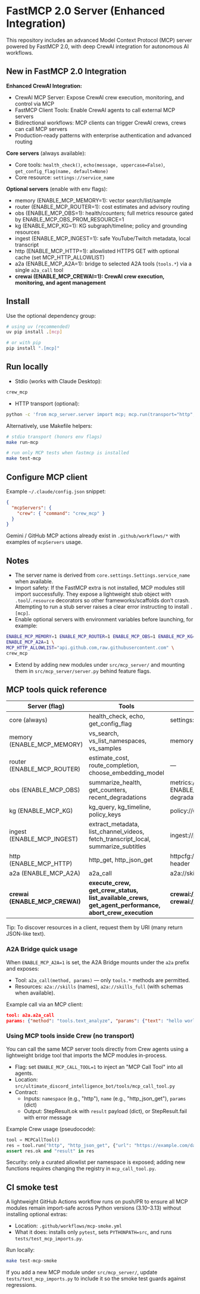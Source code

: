# FastMCP 2.0 Server (Enhanced Integration)

This repository includes an advanced Model Context Protocol (MCP) server powered by FastMCP 2.0, with deep CrewAI integration for autonomous AI workflows.

## New in FastMCP 2.0 Integration

**Enhanced CrewAI Integration:**

- CrewAI MCP Server: Expose CrewAI crew execution, monitoring, and control via MCP
- FastMCP Client Tools: Enable CrewAI agents to call external MCP servers  
- Bidirectional workflows: MCP clients can trigger CrewAI crews, crews can call MCP servers
- Production-ready patterns with enterprise authentication and advanced routing

**Core servers** (always available):

- Core tools: `health_check()`, `echo(message, uppercase=False)`, `get_config_flag(name, default=None)`
- Core resource: `settings://service_name`

**Optional servers** (enable with env flags):

- memory (ENABLE_MCP_MEMORY=1): vector search/list/sample
- router (ENABLE_MCP_ROUTER=1): cost estimates and advisory routing
- obs (ENABLE_MCP_OBS=1): health/counters; full metrics resource gated by ENABLE_MCP_OBS_PROM_RESOURCE=1
- kg (ENABLE_MCP_KG=1): KG subgraph/timeline; policy and grounding resources
- ingest (ENABLE_MCP_INGEST=1): safe YouTube/Twitch metadata, local transcript
- http (ENABLE_MCP_HTTP=1): allowlisted HTTPS GET with optional cache (set MCP_HTTP_ALLOWLIST)
- a2a (ENABLE_MCP_A2A=1): bridge to selected A2A tools (`tools.*`) via a single `a2a_call` tool
- **crewai (ENABLE_MCP_CREWAI=1): CrewAI crew execution, monitoring, and agent management**

## Install

Use the optional dependency group:

```bash
# using uv (recommended)
uv pip install .[mcp]

# or with pip
pip install ".[mcp]"
```

## Run locally

- Stdio (works with Claude Desktop):

```bash
crew_mcp
```

- HTTP transport (optional):

```bash
python -c 'from mcp_server.server import mcp; mcp.run(transport="http", host="127.0.0.1", port=8000, path="/mcp")'
```

Alternatively, use Makefile helpers:

```bash
# stdio transport (honors env flags)
make run-mcp

# run only MCP tests when fastmcp is installed
make test-mcp
```

## Configure MCP client

Example `~/.claude/config.json` snippet:

```json
{
  "mcpServers": {
    "crew": { "command": "crew_mcp" }
  }
}
```

Gemini / GitHub MCP actions already exist in `.github/workflows/*` with examples of `mcpServers` usage.

## Notes

- The server name is derived from `core.settings.Settings.service_name` when available.
- Import safety: If the FastMCP extra is not installed, MCP modules still import successfully. They expose a lightweight
  stub object with `.tool`/`.resource` decorators so other frameworks/scaffolds don’t crash. Attempting to run a stub
  server raises a clear error instructing to install `.[mcp]`.
- Enable optional servers with environment variables before launching, for example:

```bash
ENABLE_MCP_MEMORY=1 ENABLE_MCP_ROUTER=1 ENABLE_MCP_OBS=1 ENABLE_MCP_KG=1 ENABLE_MCP_INGEST=1 ENABLE_MCP_HTTP=1 \
ENABLE_MCP_A2A=1 \
MCP_HTTP_ALLOWLIST="api.github.com,raw.githubusercontent.com" \
crew_mcp
```

- Extend by adding new modules under `src/mcp_server/` and mounting them in `src/mcp_server/server.py` behind feature flags.

## MCP tools quick reference

| Server (flag) | Tools | Resources |
| --- | --- | --- |
| core (always) | health_check, echo, get_config_flag | settings://service_name |
| memory (ENABLE_MCP_MEMORY) | vs_search, vs_list_namespaces, vs_samples | memory://<ns>/stats |
| router (ENABLE_MCP_ROUTER) | estimate_cost, route_completion, choose_embedding_model | — |
| obs (ENABLE_MCP_OBS) | summarize_health, get_counters, recent_degradations | metrics://prom (if ENABLE_MCP_OBS_PROM_RESOURCE); degradations://recent |
| kg (ENABLE_MCP_KG) | kg_query, kg_timeline, policy_keys | policy://{key}, grounding://profiles |
| ingest (ENABLE_MCP_INGEST) | extract_metadata, list_channel_videos, fetch_transcript_local, summarize_subtitles | ingest://providers |
| http (ENABLE_MCP_HTTP) | http_get, http_json_get | httpcfg://allowlist, httpcfg://example-header |
| a2a (ENABLE_MCP_A2A) | a2a_call | a2a://skills, a2a://skills_full |
| **crewai (ENABLE_MCP_CREWAI)** | **execute_crew, get_crew_status, list_available_crews, get_agent_performance, abort_crew_execution** | **crewai://agents, crewai://tasks, crewai://metrics/{execution_id}** |

Tip: To discover resources in a client, request them by URI (many return JSON-like text).

### A2A Bridge quick usage

When `ENABLE_MCP_A2A=1` is set, the A2A Bridge mounts under the `a2a` prefix and exposes:

- Tool: `a2a_call(method, params)` — only `tools.*` methods are permitted.
- Resources: `a2a://skills` (names), `a2a://skills_full` (with schemas when available).

Example call via an MCP client:

```json
tool: a2a.a2a_call
params: {"method": "tools.text_analyze", "params": {"text": "hello world"}}
```

### Using MCP tools inside Crew (no transport)

You can call the same MCP server tools directly from Crew agents using a lightweight bridge tool that imports the MCP modules in-process.

- Flag: set `ENABLE_MCP_CALL_TOOL=1` to inject an "MCP Call Tool" into all agents.
- Location: `src/ultimate_discord_intelligence_bot/tools/mcp_call_tool.py`
- Contract:
  - Inputs: `namespace` (e.g., "http"), `name` (e.g., "http_json_get"), `params` (dict)
  - Output: StepResult.ok with `result` payload (dict), or StepResult.fail with error message

Example Crew usage (pseudocode):

```python
tool = MCPCallTool()
res = tool.run("http", "http_json_get", {"url": "https://example.com/data.json"})
assert res.ok and "result" in res
```

Security: only a curated allowlist per namespace is exposed; adding new functions requires changing the registry in `mcp_call_tool.py`.

## CI smoke test

A lightweight GitHub Actions workflow runs on push/PR to ensure all MCP modules remain import-safe across Python versions (3.10–3.13) without installing optional extras:

- Location: `.github/workflows/mcp-smoke.yml`
- What it does: installs only `pytest`, sets `PYTHONPATH=src`, and runs `tests/test_mcp_imports.py`.

Run locally:

```bash
make test-mcp-smoke
```

If you add a new MCP module under `src/mcp_server/`, update `tests/test_mcp_imports.py` to include it so the smoke test guards against regressions.
